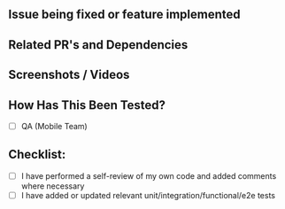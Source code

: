 <!--- Provide a general summary of your changes in the Title above -->
<!--- Remove sections that don't apply to this PR -->

## Issue being fixed or feature implemented
<!--- Why is this change required? What problem does it solve? What is the new feature? -->
<!--- Add any questions or explanations that are not in the code comments -->
<!--- List related Stories: NMA-???? -->

## Related PR's and Dependencies
<!--- Put links to other PR's here for dash-wallet, dashj, dpp, dapi-client, dashpay, etc -->

## Screenshots / Videos
<!--- Include screenshots or videos here if applicable -->

## How Has This Been Tested?
<!--- Please describe in detail how you tested your changes. -->
<!--- Include details of your testing environment, and the tests you ran to -->
<!--- see how your change affects other areas of the code, etc. -->
- [ ] QA (Mobile Team)


## Checklist:
<!--- Go over all the following points, and put an `x` in all the boxes that apply. -->
- [ ] I have performed a self-review of my own code and added comments where necessary
- [ ] I have added or updated relevant unit/integration/functional/e2e tests
